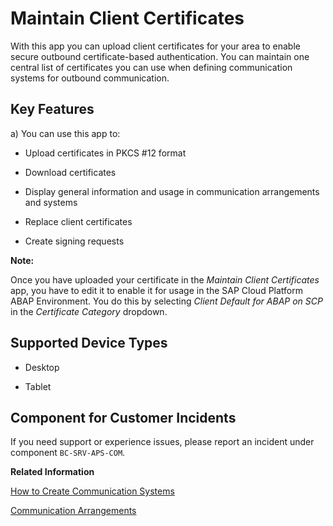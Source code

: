 <!-- loio7f6a8fb4d42b4b2db5dbceb897ecb089 -->

# Maintain Client Certificates



With this app you can upload client certificates for your area to enable secure outbound certificate-based authentication. You can maintain one central list of certificates you can use when defining communication systems for outbound communication.





## Key Features

a\) You can use this app to:



-   Upload certificates in PKCS \#12 format
-   Download certificates
-   Display general information and usage in communication arrangements and systems
-   Replace client certificates

-   Create signing requests






**Note:**

Once you have uploaded your certificate in the *Maintain Client Certificates* app, you have to edit it to enable it for usage in the SAP Cloud Platform ABAP Environment. You do this by selecting *Client Default for ABAP on SCP* in the *Certificate Category* dropdown.





## Supported Device Types

-   Desktop

-   Tablet




## Component for Customer Incidents

If you need support or experience issues, please report an incident under component `BC-SRV-APS-COM`.

**Related Information**  


[How to Create Communication Systems](How_to_Create_Communication_Systems_c2234ac.md "")

[Communication Arrangements](Communication_Arrangements_1decd8b.md)

